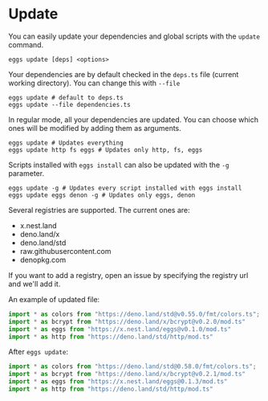 # Update

You can easily update your dependencies and global scripts with the `update` command.
```shell script
eggs update [deps] <options>
```

Your dependencies are by default checked in the `deps.ts` file (current working directory). You can change this with `--file`
```shell script
eggs update # default to deps.ts
eggs update --file dependencies.ts 
```

In regular mode, all your dependencies are updated. You can choose which ones will be modified by adding them as arguments.
```shell script
eggs update # Updates everything
eggs update http fs eggs # Updates only http, fs, eggs
```

Scripts installed with `eggs install` can also be updated with the `-g` parameter.
```shell script
eggs update -g # Updates every script installed with eggs install
eggs update eggs denon -g # Updates only eggs, denon
```

Several registries are supported. The current ones are:
 - x.nest.land
 - deno.land/x
 - deno.land/std
 - raw.githubusercontent.com
 - denopkg.com

If you want to add a registry, open an issue by specifying the registry url and we'll add it.

An example of updated file:
```ts
import * as colors from "https://deno.land/std@v0.55.0/fmt/colors.ts";
import * as bcrypt from "https://deno.land/x/bcrypt@v0.2.0/mod.ts"
import * as eggs from "https://x.nest.land/eggs@v0.1.0/mod.ts"
import * as http from "https://deno.land/std/http/mod.ts"
```
After `eggs update`:
```ts
import * as colors from "https://deno.land/std@0.58.0/fmt/colors.ts";
import * as bcrypt from "https://deno.land/x/bcrypt@v0.2.1/mod.ts"
import * as eggs from "https://x.nest.land/eggs@0.1.3/mod.ts"
import * as http from "https://deno.land/std/http/mod.ts"
```